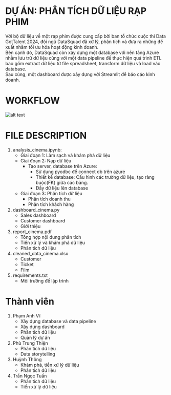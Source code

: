 # DỰ ÁN: PHÂN TÍCH DỮ LIỆU RẠP PHIM
Với bộ dữ liệu về một rạp phim được cung cấp bởi ban tổ chức cuộc thi Data GotTalent 2024, đội ngũ DataSquad đã xử lý, phân tích và đưa ra những đề xuất nhằm tối ưu hóa hoạt động kinh doanh.  
Bên cạnh đó, DataSquad còn xây dựng một database với nền tảng Azure nhằm lưu trữ dữ liệu cùng với một data pipeline để thực hiện quá trình ETL bao gồm extract dữ liệu từ file spreadsheet, transform dữ liệu và load vào database.  
Sau cùng, một dashboard được xây dựng với Streamlit để báo cáo kinh doanh.

# WORKFLOW
![alt text]([https://github.com/[username]/[reponame]/blob/[branch]/image.jpg?raw=true](https://github.com/anhvi02/CinemaProject_DataSquad2024/blob/main/workflow.png?raw=true))

# FILE DESCRIPTION
1. analysis_cinema.ipynb:
    - Giai đoạn 1: Làm sạch và khám phá dữ liệu
    - Giai đoạn 2: Nạp dữ liệu
        + Tạo server, database trên Azure:
            * Sử dụng pyodbc để connect db trên azure
            * Thiết kế database: Cấu hình các trường dữ liệu, tạo ràng buộc(FK) giữa các bảng.
            * Đẩy dữ liệu lên database
    - Giai đoạn 3: Phân tích dữ liệu
        + Phân tích doanh thu
        + Phân tích khách hàng
2. dashboard_cinema.py
    - Sales dashboard
    - Customer dashboard
    - Giới thiệu
3. report_cinema.pdf
    - Tổng hợp nội dung phân tích
    - Tiền xử lý và khám phá dữ liệu
    - Phân tích dữ liệu
4. cleaned_data_cinema.xlsx
    - Customer
    - Ticket
    - Film
5. requirements.txt
    - Môi trường để lập trình

# Thành viên
1. Phạm Anh Vĩ
    - Xây dựng database và data pipeline
    - Xây dựng dashboard
    - Phân tích dữ liệu
    - Quản lý dự án
2. Phù Trung Thiện
    - Phân tích dữ liệu
    - Data storytelling
3. Huỳnh Thông
    - Khám phá, tiền xử lý dữ liệu
    - Phân tích dữ liệu
4. Trần Ngọc Tuấn
    - Phân tích dữ liệu
    - Tiền xử lý dữ liệu
